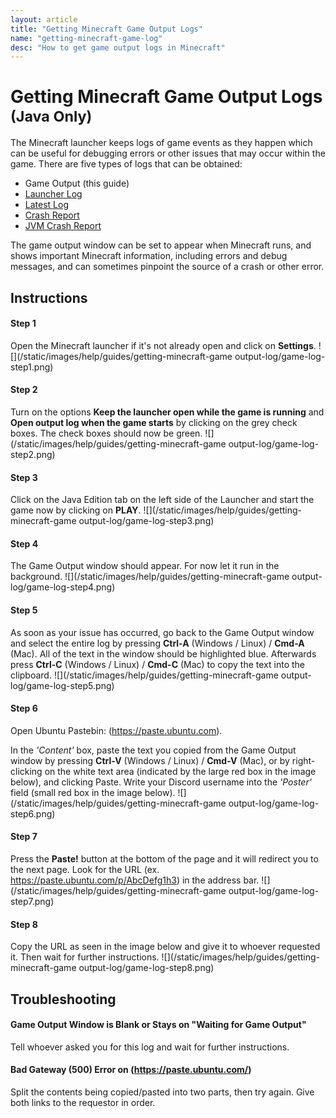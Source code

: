 ```yaml
---
layout: article
title: "Getting Minecraft Game Output Logs"
name: "getting-minecraft-game-log"
desc: "How to get game output logs in Minecraft"
---
```


# Getting Minecraft Game Output Logs <small>(Java Only)</small>

The Minecraft launcher keeps logs of game events as they happen which can be useful for debugging errors or other issues that may occur within the game. There are five types of logs that can be obtained:

* Game Output (this guide)
* [Launcher Log](/help/getting-minecraft-launcher-log/)
* [Latest Log](/help/getting-minecraft-latest-log/)
* [Crash Report](/help/getting-minecraft-crash-report/)
* [JVM Crash Report](/help/getting-minecraft-jvm-crash-report/)

The game output window can be set to appear when Minecraft runs, and shows important Minecraft information, including errors and debug messages, and can sometimes pinpoint the source of a crash or other error.

## Instructions

#### Step 1

Open the Minecraft launcher if it's not already open and click on **Settings**.
![](/static/images/help/guides/getting-minecraft-game output-log/game-log-step1.png)

#### Step 2

Turn on the options **Keep the launcher open while the game is running** and **Open output log when the game starts** by clicking on the grey check boxes. The check boxes should now be green.
![](/static/images/help/guides/getting-minecraft-game output-log/game-log-step2.png)

#### Step 3

Click on the Java Edition tab on the left side of the Launcher and start the game now by clicking on **PLAY**.
![](/static/images/help/guides/getting-minecraft-game output-log/game-log-step3.png)

#### Step 4

The Game Output window should appear. For now let it run in the background.
![](/static/images/help/guides/getting-minecraft-game output-log/game-log-step4.png)

#### Step 5

As soon as your issue has occurred, go back to the Game Output window and select the entire log by pressing **Ctrl-A** (Windows / Linux) / **Cmd-A** (Mac). All of the text in the window should be highlighted blue. Afterwards press **Ctrl-C** (Windows / Linux) / **Cmd-C** (Mac) to copy the text into the clipboard.
![](/static/images/help/guides/getting-minecraft-game output-log/game-log-step5.png)

#### Step 6

Open Ubuntu Pastebin: (https://paste.ubuntu.com).

In the _'Content'_ box, paste the text you copied from the Game Output window by pressing **Ctrl-V** (Windows / Linux) / **Cmd-V** (Mac), or by right-clicking on the white text area (indicated by the large red box in the image below), and clicking Paste. Write your Discord username into the _'Poster'_ field (small red box in the image below).
![](/static/images/help/guides/getting-minecraft-game output-log/game-log-step6.png)

#### Step 7

Press the **Paste!** button at the bottom of the page and it will redirect you to the next page. Look for the URL (ex. https://paste.ubuntu.com/p/AbcDefg1h3) in the address bar.
![](/static/images/help/guides/getting-minecraft-game output-log/game-log-step7.png)

#### Step 8

Copy the URL as seen in the image below and give it to whoever requested it. Then wait for further instructions.
![](/static/images/help/guides/getting-minecraft-game output-log/game-log-step8.png)


## Troubleshooting

#### Game Output Window is Blank or Stays on "Waiting for Game Output"

Tell whoever asked you for this log and wait for further instructions.

#### Bad Gateway (500) Error on (https://paste.ubuntu.com/)

Split the contents being copied/pasted into two parts, then try again. Give both links to the requestor in order.